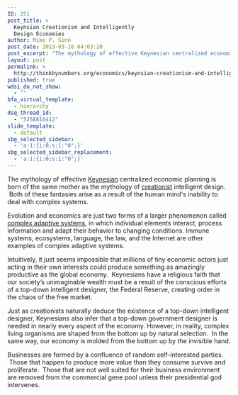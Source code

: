 ```yaml
---
ID: 251
post_title: >
  Keynsian Creationism and Intelligently
  Design Economies
author: Mike P. Sinn
post_date: 2013-03-16 04:03:20
post_excerpt: "The mythology of effective Keynesian centralized economic planning is born of the same mother as the mythology of creationist intelligent design.  Both of these fantasies arise as a result of the human mind's inability to deal with complex systems."
layout: post
permalink: >
  http://thinkbynumbers.org/economics/keynsian-creationism-and-intelligently-design-economies/
published: true
wdsi_do_not_show:
  - ""
bfa_virtual_template:
  - hierarchy
dsq_thread_id:
  - "5258816412"
slide_template:
  - default
sbg_selected_sidebar:
  - 'a:1:{i:0;s:1:"0";}'
sbg_selected_sidebar_replacement:
  - 'a:1:{i:0;s:1:"0";}'
---
```

The mythology of effective <a href="https://en.wikipedia.org/wiki/Keynsianism">Keynesian</a> centralized economic planning is born of the same mother as the mythology of <a href="https://en.wikipedia.org/wiki/Creationism">creationist</a> intelligent design.  Both of these fantasies arise as a result of the human mind's inability to deal with complex systems.

Evolution and economics are just two forms of a larger phenomenon called <a href="https://en.wikipedia.org/wiki/Complex_adaptive_system">complex adaptive systems</a>, in which individual elements interact, process information and adapt their behavior to changing conditions. Immune systems, ecosystems, language, the law, and the Internet are other examples of complex adaptive systems.

Intuitively, it just seems impossible that millions of tiny economic actors just acting in their own interests could produce something as amazingly productive as the global economy.  Keynesians have a religious faith that our society’s unimaginable wealth must be a result of the conscious efforts of a top-down intelligent designer, the Federal Reserve, creating order in the chaos of the free market.

Just as creationists naturally deduce the existence of a top-down intelligent designer, Keynesians also infer that a top-down government designer is needed in nearly every aspect of the economy. However, in reality, complex living organisms are shaped from the bottom up by natural selection.  In the same way, our economy is molded from the bottom up by the invisible hand.

Businesses are formed by a confluence of random self-interested parties.  Those that happen to produce more value than they consume survive and proliferate.  Those that are not well suited for their business environment are removed from the commercial gene pool unless their presidential god intervenes.